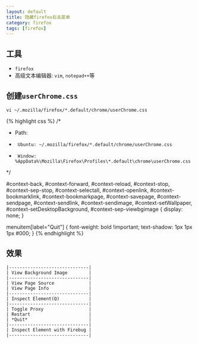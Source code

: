 ```yaml
---
layout: default
title: 隐藏firefox右击菜单
category: firefox
tags: [firefox]
---
```


## 工具
- `firefox`
- 高级文本编辑器: `vim`, `notepad++`等

## 创建`userChrome.css`
    vi ~/.mozilla/firefox/*.default/chrome/userChrome.css

{% highlight css %}
/*
 * Path: 
 *      Ubuntu: ~/.mozilla/firefox/*.default/chrome/userChrome.css
 *      Window: %AppData%\Mozilla\Firefox\Profiles\*.default\chrome\userChrome.css
 */

#context-back,
#context-forward,
#context-reload,
#context-stop,
#context-sep-stop,
#context-selectall,
#context-openlink,
#context-bookmarklink,
#context-bookmarkpage,
#context-savepage,
#context-sendpage,
#context-sendlink,
#context-sendimage,
#context-setWallpaper,
#context-setDesktopBackground,
#context-sep-viewbgimage {
    display: none;
}

menuitem[label="Quit"] {
    font-weight: bold !important;
    text-shadow: 1px 1px 1px #000;
}
{% endhighlight %}

## 效果
    |------------------------------|
    | View Background Image        |
    |------------------------------|
    | View Page Source             |
    | View Page Info               |
    |------------------------------|
    | Inspect Element(Q)           |
    |------------------------------|
    | Toggle Proxy                 |
    | Restart                      |
    | *Quit*                       |
    |------------------------------|
    | Inspect Element with Firebug |
    |------------------------------|

